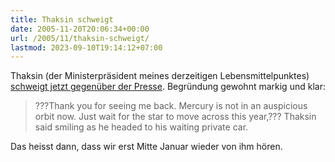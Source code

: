 ```yaml
---
title: Thaksin schweigt
date: 2005-11-20T20:06:34+00:00
url: /2005/11/thaksin-schweigt/
lastmod: 2023-09-10T19:14:12+07:00
---
```

Thaksin (der Ministerpräsident meines derzeitigen Lebensmittelpunktes) [schweigt jetzt gegenüber der Presse][1]. Begründung gewohnt markig und klar:

> ???Thank you for seeing me back. Mercury is not in an auspicious orbit now. Just wait for the star to move across this year,??? Thaksin said smiling as he headed to his waiting private car.

Das heisst dann, dass wir erst Mitte Januar wieder von ihm hören.

 [1]: http://www.nationmultimedia.com/2005/11/21/headlines/index.php?news=headlines_19211173.html
